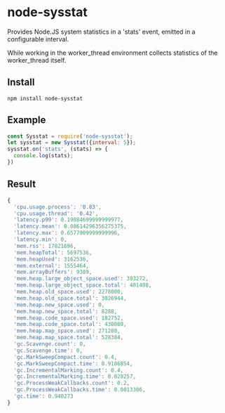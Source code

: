 # node-sysstat
Provides Node.JS system statistics in a 'stats' event, emitted in a configurable interval.

While working in the worker_thread environment collects statistics of the worker_thread itself.

## Install

```
npm install node-sysstat
```

## Example
```js
const Sysstat = require('node-sysstat');
let sysstat = new Sysstat({interval: 5});
sysstat.on('stats', (stats) => {
  console.log(stats);
})
```

## Result
```js
{
  'cpu.usage.process': '0.83',
  'cpu.usage.thread': '0.42',
  'latency.p99': 0.19084699999999977,
  'latency.mean': 0.08614296356275375,
  'latency.max': 0.6577909999999996,
  'latency.min': 0,
  'mem.rss': 17821696,
  'mem.heapTotal': 5697536,
  'mem.heapUsed': 3162536,
  'mem.external': 1555464,
  'mem.arrayBuffers': 9389,
  'mem.heap.large_object_space.used': 393272,
  'mem.heap.large_object_space.total': 401408,
  'mem.heap.old_space.used': 2278000,
  'mem.heap.old_space.total': 3026944,
  'mem.heap.new_space.used': 0,
  'mem.heap.new_space.total': 8288,
  'mem.heap.code_space.used': 182752,
  'mem.heap.code_space.total': 430080,
  'mem.heap.map_space.used': 271280,
  'mem.heap.map_space.total': 528384,
  'gc.Scavenge.count': 0,
  'gc.Scavenge.time': 0,
  'gc.MarkSweepCompact.count': 0.4,
  'gc.MarkSweepCompact.time': 0.9186854,
  'gc.IncrementalMarking.count': 0.4,
  'gc.IncrementalMarking.time': 0.020257,
  'gc.ProcessWeakCallbacks.count': 0.2,
  'gc.ProcessWeakCallbacks.time': 0.0013306,
  'gc.time': 0.940273
}
```
